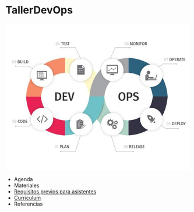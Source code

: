 # TallerDevOps


![DevOps](https://raw.githubusercontent.com/mariotristan/TallerDevOps/master/imagenes/DevOps.jpg)

 - Agenda
 - Materiales
 -  [Requisitos previos para asistentes](requisitos.md)
 - [Curriculum](cv.md)
 - Referencias